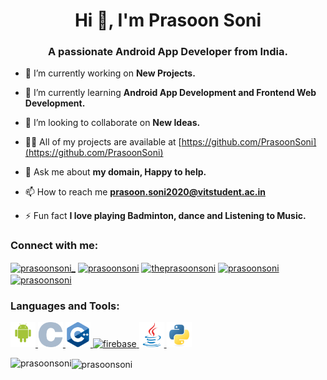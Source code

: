 <h1 align="center">Hi 👋, I'm Prasoon Soni</h1>
<h3 align="center">A passionate Android App Developer from India.</h3>

- 🔭 I’m currently working on **New Projects.**

- 🌱 I’m currently learning **Android App Development and Frontend Web Development.**

- 👯 I’m looking to collaborate on **New Ideas.**

- 👨‍💻 All of my projects are available at [https://github.com/PrasoonSoni](https://github.com/PrasoonSoni)

- 💬 Ask me about **my domain, Happy to help.**

- 📫 How to reach me **prasoon.soni2020@vitstudent.ac.in**

- ⚡ Fun fact **I love playing Badminton, dance and Listening to Music.**

<h3 align="left">Connect with me:</h3>
<p align="left">
<a href="https://twitter.com/prasoonsoni_" target="blank"><img align="center" src="https://cdn.jsdelivr.net/npm/simple-icons@3.0.1/icons/twitter.svg" alt="prasoonsoni_" height="30" width="40" /></a>
<a href="https://linkedin.com/in/prasoonsoni" target="blank"><img align="center" src="https://cdn.jsdelivr.net/npm/simple-icons@3.0.1/icons/linkedin.svg" alt="prasoonsoni" height="30" width="40" /></a>
<a href="https://fb.com/theprasoonsoni" target="blank"><img align="center" src="https://cdn.jsdelivr.net/npm/simple-icons@3.0.1/icons/facebook.svg" alt="theprasoonsoni" height="30" width="40" /></a>
<a href="https://instagram.com/prasoonsoni" target="blank"><img align="center" src="https://cdn.jsdelivr.net/npm/simple-icons@3.0.1/icons/instagram.svg" alt="prasoonsoni" height="30" width="40" /></a>
<a href="https://www.hackerrank.com/prasoonsoni" target="blank"><img align="center" src="https://cdn.jsdelivr.net/npm/simple-icons@3.0.1/icons/hackerrank.svg" alt="prasoonsoni" height="30" width="40" /></a>
</p>

<h3 align="left">Languages and Tools:</h3>
<p align="left"> <a href="https://developer.android.com" target="_blank"> <img src="https://raw.githubusercontent.com/devicons/devicon/master/icons/android/android-original-wordmark.svg" alt="android" width="40" height="40"/> </a> <a href="https://www.cprogramming.com/" target="_blank"> <img src="https://raw.githubusercontent.com/devicons/devicon/master/icons/c/c-original.svg" alt="c" width="40" height="40"/> </a> <a href="https://www.w3schools.com/cpp/" target="_blank"> <img src="https://raw.githubusercontent.com/devicons/devicon/master/icons/cplusplus/cplusplus-original.svg" alt="cplusplus" width="40" height="40"/> </a> <a href="https://firebase.google.com/" target="_blank"> <img src="https://www.vectorlogo.zone/logos/firebase/firebase-icon.svg" alt="firebase" width="40" height="40"/> </a> <a href="https://www.java.com" target="_blank"> <img src="https://raw.githubusercontent.com/devicons/devicon/master/icons/java/java-original.svg" alt="java" width="40" height="40"/> </a> <a href="https://www.python.org" target="_blank"> <img src="https://raw.githubusercontent.com/devicons/devicon/master/icons/python/python-original.svg" alt="python" width="40" height="40"/> </a> </p>

<p><img align="left" src="https://github-readme-stats.vercel.app/api?username=prasoonsoni&show_icons=true&locale=en&theme=cobalt" alt="prasoonsoni" /></p>

<p><img align="center" src="https://github-readme-stats.vercel.app/api/top-langs?username=prasoonsoni&show_icons=true&locale=en&layout=compac&theme=cobalt"alt="prasoonsoni" /></p>


